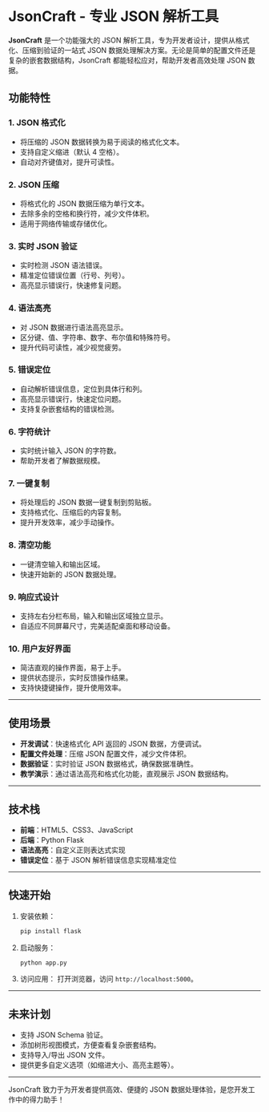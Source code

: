 # JsonCraft - 专业 JSON 解析工具

**JsonCraft** 是一个功能强大的 JSON 解析工具，专为开发者设计，提供从格式化、压缩到验证的一站式 JSON 数据处理解决方案。无论是简单的配置文件还是复杂的嵌套数据结构，JsonCraft 都能轻松应对，帮助开发者高效处理 JSON 数据。

## 功能特性

### 1. **JSON 格式化**
- 将压缩的 JSON 数据转换为易于阅读的格式化文本。
- 支持自定义缩进（默认 4 空格）。
- 自动对齐键值对，提升可读性。

### 2. **JSON 压缩**
- 将格式化的 JSON 数据压缩为单行文本。
- 去除多余的空格和换行符，减少文件体积。
- 适用于网络传输或存储优化。

### 3. **实时 JSON 验证**
- 实时检测 JSON 语法错误。
- 精准定位错误位置（行号、列号）。
- 高亮显示错误行，快速修复问题。

### 4. **语法高亮**
- 对 JSON 数据进行语法高亮显示。
- 区分键、值、字符串、数字、布尔值和特殊符号。
- 提升代码可读性，减少视觉疲劳。

### 5. **错误定位**
- 自动解析错误信息，定位到具体行和列。
- 高亮显示错误行，快速定位问题。
- 支持复杂嵌套结构的错误检测。

### 6. **字符统计**
- 实时统计输入 JSON 的字符数。
- 帮助开发者了解数据规模。

### 7. **一键复制**
- 将处理后的 JSON 数据一键复制到剪贴板。
- 支持格式化、压缩后的内容复制。
- 提升开发效率，减少手动操作。

### 8. **清空功能**
- 一键清空输入和输出区域。
- 快速开始新的 JSON 数据处理。

### 9. **响应式设计**
- 支持左右分栏布局，输入和输出区域独立显示。
- 自适应不同屏幕尺寸，完美适配桌面和移动设备。

### 10. **用户友好界面**
- 简洁直观的操作界面，易于上手。
- 提供状态提示，实时反馈操作结果。
- 支持快捷键操作，提升使用效率。

---

## 使用场景

- **开发调试**：快速格式化 API 返回的 JSON 数据，方便调试。
- **配置文件处理**：压缩 JSON 配置文件，减少文件体积。
- **数据验证**：实时验证 JSON 数据格式，确保数据准确性。
- **教学演示**：通过语法高亮和格式化功能，直观展示 JSON 数据结构。

---

## 技术栈

- **前端**：HTML5、CSS3、JavaScript
- **后端**：Python Flask
- **语法高亮**：自定义正则表达式实现
- **错误定位**：基于 JSON 解析错误信息实现精准定位

---

## 快速开始

1. 安装依赖：
   ```bash
   pip install flask
   ```

2. 启动服务：
   ```bash
   python app.py
   ```

3. 访问应用：
   打开浏览器，访问 `http://localhost:5000`。

---

## 未来计划

- 支持 JSON Schema 验证。
- 添加树形视图模式，方便查看复杂嵌套结构。
- 支持导入/导出 JSON 文件。
- 提供更多自定义选项（如缩进大小、高亮主题等）。

---

JsonCraft 致力于为开发者提供高效、便捷的 JSON 数据处理体验，是您开发工作中的得力助手！